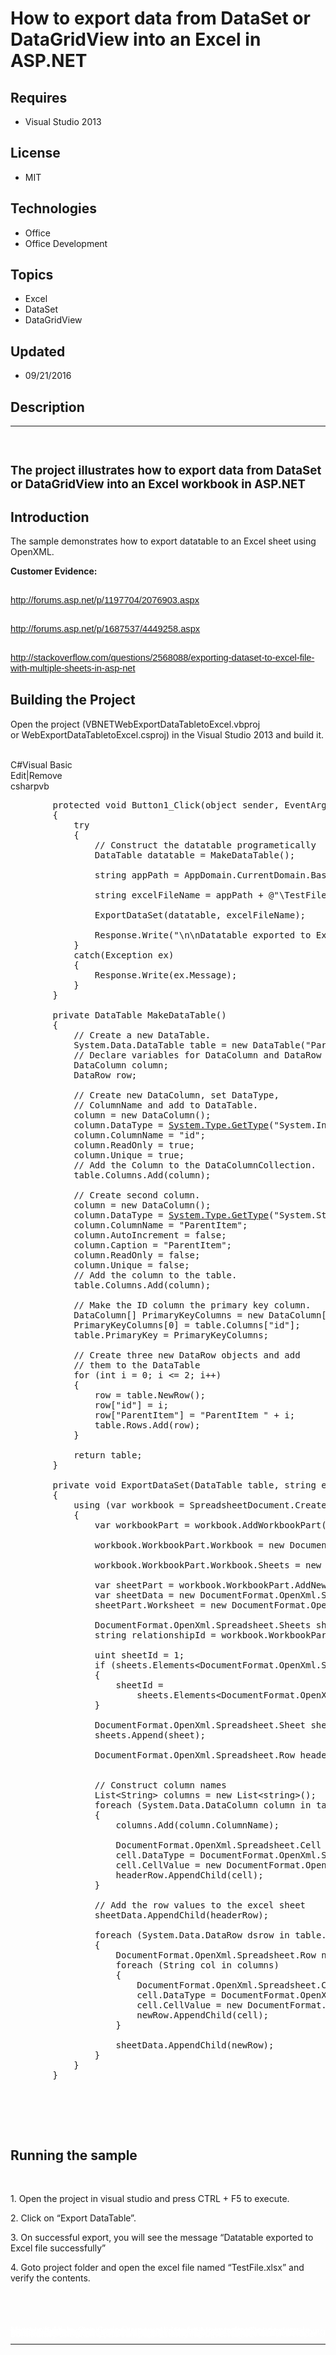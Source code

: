 # How to export data from DataSet or DataGridView into an Excel in ASP.NET
## Requires
- Visual Studio 2013
## License
- MIT
## Technologies
- Office
- Office Development
## Topics
- Excel
- DataSet
- DataGridView
## Updated
- 09/21/2016
## Description

<hr>
<div><a href="http://blogs.msdn.com/b/onecode" style="margin-top:3px"></a><a href="http://blogs.msdn.com/b/onecode"><img src=":-onecodesampletopbanner1" alt=""></a><strong>&nbsp;</strong><em>&nbsp;</em></div>
<h2><span style="font-size:14.0pt; line-height:115%">The project illustrates how to export data from
<span class="SpellE">DataSet</span> or <span class="SpellE">DataGridView</span> into an Excel workbook in ASP.NET
</span></h2>
<h2>Introduction</h2>
<p class="MsoNormal">The sample demonstrates how to export <span class="SpellE">
datatable</span> to an Excel sheet using <span class="SpellE">OpenXML</span>.</p>
<p class="MsoNormal"><strong>Customer Evidence: </strong></p>
<h2><span style="font-size:11.0pt; line-height:115%; font-family:&quot;Calibri&quot;,sans-serif; font-weight:normal"><a href="http://forums.asp.net/p/1197704/2076903.aspx">http://forums.asp.net/p/1197704/2076903.aspx</a>
</span></h2>
<h2><span style="font-size:11.0pt; line-height:115%; font-family:&quot;Calibri&quot;,sans-serif; font-weight:normal"><a href="http://forums.asp.net/p/1687537/4449258.aspx">http://forums.asp.net/p/1687537/4449258.aspx</a>
</span></h2>
<h2><span style="font-size:11.0pt; line-height:115%; font-family:&quot;Calibri&quot;,sans-serif; font-weight:normal"><a href="http://stackoverflow.com/questions/2568088/exporting-dataset-to-excel-file-with-multiple-sheets-in-asp-net">http://stackoverflow.com/questions/2568088/exporting-dataset-to-excel-file-with-multiple-sheets-in-asp-net</a>
</span></h2>
<h2>Building the Project</h2>
<p class="MsoNormal" style="margin-bottom:.0001pt; line-height:normal; text-autospace:none">
Open the project (<span class="SpellE">VBNETWebExportDataTabletoExcel.vbproj or&nbsp;<span class="SpellE">WebExportDataTabletoExcel.csproj</span></span>) in the Visual Studio 2013 and build it.</p>
<p class="MsoNormal" style="margin-bottom:.0001pt; line-height:normal; text-autospace:none">
&nbsp;</p>
<div class="scriptcode">
<div class="pluginEditHolder" pluginCommand="mceScriptCode">
<div class="title"><span>C#</span><span>Visual Basic</span></div>
<div class="pluginLinkHolder"><span class="pluginEditHolderLink">Edit</span>|<span class="pluginRemoveHolderLink">Remove</span></div>
<span class="hidden">csharp</span><span class="hidden">vb</span>


<div class="preview">
<pre class="csharp">&nbsp;&nbsp;&nbsp;&nbsp;&nbsp;&nbsp;&nbsp;&nbsp;<span class="cs__keyword">protected</span>&nbsp;<span class="cs__keyword">void</span>&nbsp;Button1_Click(<span class="cs__keyword">object</span>&nbsp;sender,&nbsp;EventArgs&nbsp;e)&nbsp;
&nbsp;&nbsp;&nbsp;&nbsp;&nbsp;&nbsp;&nbsp;&nbsp;{&nbsp;
&nbsp;&nbsp;&nbsp;&nbsp;&nbsp;&nbsp;&nbsp;&nbsp;&nbsp;&nbsp;&nbsp;&nbsp;<span class="cs__keyword">try</span>&nbsp;
&nbsp;&nbsp;&nbsp;&nbsp;&nbsp;&nbsp;&nbsp;&nbsp;&nbsp;&nbsp;&nbsp;&nbsp;{&nbsp;
&nbsp;&nbsp;&nbsp;&nbsp;&nbsp;&nbsp;&nbsp;&nbsp;&nbsp;&nbsp;&nbsp;&nbsp;&nbsp;&nbsp;&nbsp;&nbsp;<span class="cs__com">//&nbsp;Construct&nbsp;the&nbsp;datatable&nbsp;programetically</span>&nbsp;
&nbsp;&nbsp;&nbsp;&nbsp;&nbsp;&nbsp;&nbsp;&nbsp;&nbsp;&nbsp;&nbsp;&nbsp;&nbsp;&nbsp;&nbsp;&nbsp;DataTable&nbsp;datatable&nbsp;=&nbsp;MakeDataTable();&nbsp;
&nbsp;
&nbsp;&nbsp;&nbsp;&nbsp;&nbsp;&nbsp;&nbsp;&nbsp;&nbsp;&nbsp;&nbsp;&nbsp;&nbsp;&nbsp;&nbsp;&nbsp;<span class="cs__keyword">string</span>&nbsp;appPath&nbsp;=&nbsp;AppDomain.CurrentDomain.BaseDirectory;&nbsp;
&nbsp;
&nbsp;&nbsp;&nbsp;&nbsp;&nbsp;&nbsp;&nbsp;&nbsp;&nbsp;&nbsp;&nbsp;&nbsp;&nbsp;&nbsp;&nbsp;&nbsp;<span class="cs__keyword">string</span>&nbsp;excelFileName&nbsp;=&nbsp;appPath&nbsp;&#43;&nbsp;@<span class="cs__string">&quot;\TestFile.xlsx&quot;</span>;&nbsp;
&nbsp;
&nbsp;&nbsp;&nbsp;&nbsp;&nbsp;&nbsp;&nbsp;&nbsp;&nbsp;&nbsp;&nbsp;&nbsp;&nbsp;&nbsp;&nbsp;&nbsp;ExportDataSet(datatable,&nbsp;excelFileName);&nbsp;
&nbsp;
&nbsp;&nbsp;&nbsp;&nbsp;&nbsp;&nbsp;&nbsp;&nbsp;&nbsp;&nbsp;&nbsp;&nbsp;&nbsp;&nbsp;&nbsp;&nbsp;Response.Write(<span class="cs__string">&quot;\n\nDatatable&nbsp;exported&nbsp;to&nbsp;Excel&nbsp;file&nbsp;successfully&quot;</span>);&nbsp;
&nbsp;&nbsp;&nbsp;&nbsp;&nbsp;&nbsp;&nbsp;&nbsp;&nbsp;&nbsp;&nbsp;&nbsp;}&nbsp;
&nbsp;&nbsp;&nbsp;&nbsp;&nbsp;&nbsp;&nbsp;&nbsp;&nbsp;&nbsp;&nbsp;&nbsp;<span class="cs__keyword">catch</span>(Exception&nbsp;ex)&nbsp;
&nbsp;&nbsp;&nbsp;&nbsp;&nbsp;&nbsp;&nbsp;&nbsp;&nbsp;&nbsp;&nbsp;&nbsp;{&nbsp;
&nbsp;&nbsp;&nbsp;&nbsp;&nbsp;&nbsp;&nbsp;&nbsp;&nbsp;&nbsp;&nbsp;&nbsp;&nbsp;&nbsp;&nbsp;&nbsp;Response.Write(ex.Message);&nbsp;
&nbsp;&nbsp;&nbsp;&nbsp;&nbsp;&nbsp;&nbsp;&nbsp;&nbsp;&nbsp;&nbsp;&nbsp;}&nbsp;
&nbsp;&nbsp;&nbsp;&nbsp;&nbsp;&nbsp;&nbsp;&nbsp;}&nbsp;
&nbsp;
&nbsp;&nbsp;&nbsp;&nbsp;&nbsp;&nbsp;&nbsp;&nbsp;<span class="cs__keyword">private</span>&nbsp;DataTable&nbsp;MakeDataTable()&nbsp;
&nbsp;&nbsp;&nbsp;&nbsp;&nbsp;&nbsp;&nbsp;&nbsp;{&nbsp;
&nbsp;&nbsp;&nbsp;&nbsp;&nbsp;&nbsp;&nbsp;&nbsp;&nbsp;&nbsp;&nbsp;&nbsp;<span class="cs__com">//&nbsp;Create&nbsp;a&nbsp;new&nbsp;DataTable.</span>&nbsp;
&nbsp;&nbsp;&nbsp;&nbsp;&nbsp;&nbsp;&nbsp;&nbsp;&nbsp;&nbsp;&nbsp;&nbsp;System.Data.DataTable&nbsp;table&nbsp;=&nbsp;<span class="cs__keyword">new</span>&nbsp;DataTable(<span class="cs__string">&quot;ParentTable&quot;</span>);&nbsp;
&nbsp;&nbsp;&nbsp;&nbsp;&nbsp;&nbsp;&nbsp;&nbsp;&nbsp;&nbsp;&nbsp;&nbsp;<span class="cs__com">//&nbsp;Declare&nbsp;variables&nbsp;for&nbsp;DataColumn&nbsp;and&nbsp;DataRow&nbsp;objects.</span>&nbsp;
&nbsp;&nbsp;&nbsp;&nbsp;&nbsp;&nbsp;&nbsp;&nbsp;&nbsp;&nbsp;&nbsp;&nbsp;DataColumn&nbsp;column;&nbsp;
&nbsp;&nbsp;&nbsp;&nbsp;&nbsp;&nbsp;&nbsp;&nbsp;&nbsp;&nbsp;&nbsp;&nbsp;DataRow&nbsp;row;&nbsp;
&nbsp;
&nbsp;&nbsp;&nbsp;&nbsp;&nbsp;&nbsp;&nbsp;&nbsp;&nbsp;&nbsp;&nbsp;&nbsp;<span class="cs__com">//&nbsp;Create&nbsp;new&nbsp;DataColumn,&nbsp;set&nbsp;DataType,&nbsp;</span>&nbsp;
&nbsp;&nbsp;&nbsp;&nbsp;&nbsp;&nbsp;&nbsp;&nbsp;&nbsp;&nbsp;&nbsp;&nbsp;<span class="cs__com">//&nbsp;ColumnName&nbsp;and&nbsp;add&nbsp;to&nbsp;DataTable.&nbsp;&nbsp;&nbsp;&nbsp;</span>&nbsp;
&nbsp;&nbsp;&nbsp;&nbsp;&nbsp;&nbsp;&nbsp;&nbsp;&nbsp;&nbsp;&nbsp;&nbsp;column&nbsp;=&nbsp;<span class="cs__keyword">new</span>&nbsp;DataColumn();&nbsp;
&nbsp;&nbsp;&nbsp;&nbsp;&nbsp;&nbsp;&nbsp;&nbsp;&nbsp;&nbsp;&nbsp;&nbsp;column.DataType&nbsp;=&nbsp;<a class="libraryLink" href="https://msdn.microsoft.com/en-US/library/System.Type.GetType.aspx" target="_blank" title="Auto generated link to System.Type.GetType">System.Type.GetType</a>(<span class="cs__string">&quot;System.Int32&quot;</span>);&nbsp;
&nbsp;&nbsp;&nbsp;&nbsp;&nbsp;&nbsp;&nbsp;&nbsp;&nbsp;&nbsp;&nbsp;&nbsp;column.ColumnName&nbsp;=&nbsp;<span class="cs__string">&quot;id&quot;</span>;&nbsp;
&nbsp;&nbsp;&nbsp;&nbsp;&nbsp;&nbsp;&nbsp;&nbsp;&nbsp;&nbsp;&nbsp;&nbsp;column.ReadOnly&nbsp;=&nbsp;<span class="cs__keyword">true</span>;&nbsp;
&nbsp;&nbsp;&nbsp;&nbsp;&nbsp;&nbsp;&nbsp;&nbsp;&nbsp;&nbsp;&nbsp;&nbsp;column.Unique&nbsp;=&nbsp;<span class="cs__keyword">true</span>;&nbsp;
&nbsp;&nbsp;&nbsp;&nbsp;&nbsp;&nbsp;&nbsp;&nbsp;&nbsp;&nbsp;&nbsp;&nbsp;<span class="cs__com">//&nbsp;Add&nbsp;the&nbsp;Column&nbsp;to&nbsp;the&nbsp;DataColumnCollection.</span>&nbsp;
&nbsp;&nbsp;&nbsp;&nbsp;&nbsp;&nbsp;&nbsp;&nbsp;&nbsp;&nbsp;&nbsp;&nbsp;table.Columns.Add(column);&nbsp;
&nbsp;
&nbsp;&nbsp;&nbsp;&nbsp;&nbsp;&nbsp;&nbsp;&nbsp;&nbsp;&nbsp;&nbsp;&nbsp;<span class="cs__com">//&nbsp;Create&nbsp;second&nbsp;column.</span>&nbsp;
&nbsp;&nbsp;&nbsp;&nbsp;&nbsp;&nbsp;&nbsp;&nbsp;&nbsp;&nbsp;&nbsp;&nbsp;column&nbsp;=&nbsp;<span class="cs__keyword">new</span>&nbsp;DataColumn();&nbsp;
&nbsp;&nbsp;&nbsp;&nbsp;&nbsp;&nbsp;&nbsp;&nbsp;&nbsp;&nbsp;&nbsp;&nbsp;column.DataType&nbsp;=&nbsp;<a class="libraryLink" href="https://msdn.microsoft.com/en-US/library/System.Type.GetType.aspx" target="_blank" title="Auto generated link to System.Type.GetType">System.Type.GetType</a>(<span class="cs__string">&quot;System.String&quot;</span>);&nbsp;
&nbsp;&nbsp;&nbsp;&nbsp;&nbsp;&nbsp;&nbsp;&nbsp;&nbsp;&nbsp;&nbsp;&nbsp;column.ColumnName&nbsp;=&nbsp;<span class="cs__string">&quot;ParentItem&quot;</span>;&nbsp;
&nbsp;&nbsp;&nbsp;&nbsp;&nbsp;&nbsp;&nbsp;&nbsp;&nbsp;&nbsp;&nbsp;&nbsp;column.AutoIncrement&nbsp;=&nbsp;<span class="cs__keyword">false</span>;&nbsp;
&nbsp;&nbsp;&nbsp;&nbsp;&nbsp;&nbsp;&nbsp;&nbsp;&nbsp;&nbsp;&nbsp;&nbsp;column.Caption&nbsp;=&nbsp;<span class="cs__string">&quot;ParentItem&quot;</span>;&nbsp;
&nbsp;&nbsp;&nbsp;&nbsp;&nbsp;&nbsp;&nbsp;&nbsp;&nbsp;&nbsp;&nbsp;&nbsp;column.ReadOnly&nbsp;=&nbsp;<span class="cs__keyword">false</span>;&nbsp;
&nbsp;&nbsp;&nbsp;&nbsp;&nbsp;&nbsp;&nbsp;&nbsp;&nbsp;&nbsp;&nbsp;&nbsp;column.Unique&nbsp;=&nbsp;<span class="cs__keyword">false</span>;&nbsp;
&nbsp;&nbsp;&nbsp;&nbsp;&nbsp;&nbsp;&nbsp;&nbsp;&nbsp;&nbsp;&nbsp;&nbsp;<span class="cs__com">//&nbsp;Add&nbsp;the&nbsp;column&nbsp;to&nbsp;the&nbsp;table.</span>&nbsp;
&nbsp;&nbsp;&nbsp;&nbsp;&nbsp;&nbsp;&nbsp;&nbsp;&nbsp;&nbsp;&nbsp;&nbsp;table.Columns.Add(column);&nbsp;
&nbsp;
&nbsp;&nbsp;&nbsp;&nbsp;&nbsp;&nbsp;&nbsp;&nbsp;&nbsp;&nbsp;&nbsp;&nbsp;<span class="cs__com">//&nbsp;Make&nbsp;the&nbsp;ID&nbsp;column&nbsp;the&nbsp;primary&nbsp;key&nbsp;column.</span>&nbsp;
&nbsp;&nbsp;&nbsp;&nbsp;&nbsp;&nbsp;&nbsp;&nbsp;&nbsp;&nbsp;&nbsp;&nbsp;DataColumn[]&nbsp;PrimaryKeyColumns&nbsp;=&nbsp;<span class="cs__keyword">new</span>&nbsp;DataColumn[<span class="cs__number">1</span>];&nbsp;
&nbsp;&nbsp;&nbsp;&nbsp;&nbsp;&nbsp;&nbsp;&nbsp;&nbsp;&nbsp;&nbsp;&nbsp;PrimaryKeyColumns[<span class="cs__number">0</span>]&nbsp;=&nbsp;table.Columns[<span class="cs__string">&quot;id&quot;</span>];&nbsp;
&nbsp;&nbsp;&nbsp;&nbsp;&nbsp;&nbsp;&nbsp;&nbsp;&nbsp;&nbsp;&nbsp;&nbsp;table.PrimaryKey&nbsp;=&nbsp;PrimaryKeyColumns;&nbsp;
&nbsp;
&nbsp;&nbsp;&nbsp;&nbsp;&nbsp;&nbsp;&nbsp;&nbsp;&nbsp;&nbsp;&nbsp;&nbsp;<span class="cs__com">//&nbsp;Create&nbsp;three&nbsp;new&nbsp;DataRow&nbsp;objects&nbsp;and&nbsp;add&nbsp;</span>&nbsp;
&nbsp;&nbsp;&nbsp;&nbsp;&nbsp;&nbsp;&nbsp;&nbsp;&nbsp;&nbsp;&nbsp;&nbsp;<span class="cs__com">//&nbsp;them&nbsp;to&nbsp;the&nbsp;DataTable</span>&nbsp;
&nbsp;&nbsp;&nbsp;&nbsp;&nbsp;&nbsp;&nbsp;&nbsp;&nbsp;&nbsp;&nbsp;&nbsp;<span class="cs__keyword">for</span>&nbsp;(<span class="cs__keyword">int</span>&nbsp;i&nbsp;=&nbsp;<span class="cs__number">0</span>;&nbsp;i&nbsp;&lt;=&nbsp;<span class="cs__number">2</span>;&nbsp;i&#43;&#43;)&nbsp;
&nbsp;&nbsp;&nbsp;&nbsp;&nbsp;&nbsp;&nbsp;&nbsp;&nbsp;&nbsp;&nbsp;&nbsp;{&nbsp;
&nbsp;&nbsp;&nbsp;&nbsp;&nbsp;&nbsp;&nbsp;&nbsp;&nbsp;&nbsp;&nbsp;&nbsp;&nbsp;&nbsp;&nbsp;&nbsp;row&nbsp;=&nbsp;table.NewRow();&nbsp;
&nbsp;&nbsp;&nbsp;&nbsp;&nbsp;&nbsp;&nbsp;&nbsp;&nbsp;&nbsp;&nbsp;&nbsp;&nbsp;&nbsp;&nbsp;&nbsp;row[<span class="cs__string">&quot;id&quot;</span>]&nbsp;=&nbsp;i;&nbsp;
&nbsp;&nbsp;&nbsp;&nbsp;&nbsp;&nbsp;&nbsp;&nbsp;&nbsp;&nbsp;&nbsp;&nbsp;&nbsp;&nbsp;&nbsp;&nbsp;row[<span class="cs__string">&quot;ParentItem&quot;</span>]&nbsp;=&nbsp;<span class="cs__string">&quot;ParentItem&nbsp;&quot;</span>&nbsp;&#43;&nbsp;i;&nbsp;
&nbsp;&nbsp;&nbsp;&nbsp;&nbsp;&nbsp;&nbsp;&nbsp;&nbsp;&nbsp;&nbsp;&nbsp;&nbsp;&nbsp;&nbsp;&nbsp;table.Rows.Add(row);&nbsp;
&nbsp;&nbsp;&nbsp;&nbsp;&nbsp;&nbsp;&nbsp;&nbsp;&nbsp;&nbsp;&nbsp;&nbsp;}&nbsp;
&nbsp;
&nbsp;&nbsp;&nbsp;&nbsp;&nbsp;&nbsp;&nbsp;&nbsp;&nbsp;&nbsp;&nbsp;&nbsp;<span class="cs__keyword">return</span>&nbsp;table;&nbsp;
&nbsp;&nbsp;&nbsp;&nbsp;&nbsp;&nbsp;&nbsp;&nbsp;}&nbsp;
&nbsp;
&nbsp;&nbsp;&nbsp;&nbsp;&nbsp;&nbsp;&nbsp;&nbsp;<span class="cs__keyword">private</span>&nbsp;<span class="cs__keyword">void</span>&nbsp;ExportDataSet(DataTable&nbsp;table,&nbsp;<span class="cs__keyword">string</span>&nbsp;excelFileName)&nbsp;
&nbsp;&nbsp;&nbsp;&nbsp;&nbsp;&nbsp;&nbsp;&nbsp;{&nbsp;
&nbsp;&nbsp;&nbsp;&nbsp;&nbsp;&nbsp;&nbsp;&nbsp;&nbsp;&nbsp;&nbsp;&nbsp;<span class="cs__keyword">using</span>&nbsp;(var&nbsp;workbook&nbsp;=&nbsp;SpreadsheetDocument.Create(excelFileName,&nbsp;DocumentFormat.OpenXml.SpreadsheetDocumentType.Workbook))&nbsp;
&nbsp;&nbsp;&nbsp;&nbsp;&nbsp;&nbsp;&nbsp;&nbsp;&nbsp;&nbsp;&nbsp;&nbsp;{&nbsp;
&nbsp;&nbsp;&nbsp;&nbsp;&nbsp;&nbsp;&nbsp;&nbsp;&nbsp;&nbsp;&nbsp;&nbsp;&nbsp;&nbsp;&nbsp;&nbsp;var&nbsp;workbookPart&nbsp;=&nbsp;workbook.AddWorkbookPart();&nbsp;
&nbsp;
&nbsp;&nbsp;&nbsp;&nbsp;&nbsp;&nbsp;&nbsp;&nbsp;&nbsp;&nbsp;&nbsp;&nbsp;&nbsp;&nbsp;&nbsp;&nbsp;workbook.WorkbookPart.Workbook&nbsp;=&nbsp;<span class="cs__keyword">new</span>&nbsp;DocumentFormat.OpenXml.Spreadsheet.Workbook();&nbsp;
&nbsp;
&nbsp;&nbsp;&nbsp;&nbsp;&nbsp;&nbsp;&nbsp;&nbsp;&nbsp;&nbsp;&nbsp;&nbsp;&nbsp;&nbsp;&nbsp;&nbsp;workbook.WorkbookPart.Workbook.Sheets&nbsp;=&nbsp;<span class="cs__keyword">new</span>&nbsp;DocumentFormat.OpenXml.Spreadsheet.Sheets();&nbsp;
&nbsp;
&nbsp;&nbsp;&nbsp;&nbsp;&nbsp;&nbsp;&nbsp;&nbsp;&nbsp;&nbsp;&nbsp;&nbsp;&nbsp;&nbsp;&nbsp;&nbsp;var&nbsp;sheetPart&nbsp;=&nbsp;workbook.WorkbookPart.AddNewPart&lt;WorksheetPart&gt;();&nbsp;
&nbsp;&nbsp;&nbsp;&nbsp;&nbsp;&nbsp;&nbsp;&nbsp;&nbsp;&nbsp;&nbsp;&nbsp;&nbsp;&nbsp;&nbsp;&nbsp;var&nbsp;sheetData&nbsp;=&nbsp;<span class="cs__keyword">new</span>&nbsp;DocumentFormat.OpenXml.Spreadsheet.SheetData();&nbsp;
&nbsp;&nbsp;&nbsp;&nbsp;&nbsp;&nbsp;&nbsp;&nbsp;&nbsp;&nbsp;&nbsp;&nbsp;&nbsp;&nbsp;&nbsp;&nbsp;sheetPart.Worksheet&nbsp;=&nbsp;<span class="cs__keyword">new</span>&nbsp;DocumentFormat.OpenXml.Spreadsheet.Worksheet(sheetData);&nbsp;
&nbsp;
&nbsp;&nbsp;&nbsp;&nbsp;&nbsp;&nbsp;&nbsp;&nbsp;&nbsp;&nbsp;&nbsp;&nbsp;&nbsp;&nbsp;&nbsp;&nbsp;DocumentFormat.OpenXml.Spreadsheet.Sheets&nbsp;sheets&nbsp;=&nbsp;workbook.WorkbookPart.Workbook.GetFirstChild&lt;DocumentFormat.OpenXml.Spreadsheet.Sheets&gt;();&nbsp;
&nbsp;&nbsp;&nbsp;&nbsp;&nbsp;&nbsp;&nbsp;&nbsp;&nbsp;&nbsp;&nbsp;&nbsp;&nbsp;&nbsp;&nbsp;&nbsp;<span class="cs__keyword">string</span>&nbsp;relationshipId&nbsp;=&nbsp;workbook.WorkbookPart.GetIdOfPart(sheetPart);&nbsp;
&nbsp;
&nbsp;&nbsp;&nbsp;&nbsp;&nbsp;&nbsp;&nbsp;&nbsp;&nbsp;&nbsp;&nbsp;&nbsp;&nbsp;&nbsp;&nbsp;&nbsp;<span class="cs__keyword">uint</span>&nbsp;sheetId&nbsp;=&nbsp;<span class="cs__number">1</span>;&nbsp;
&nbsp;&nbsp;&nbsp;&nbsp;&nbsp;&nbsp;&nbsp;&nbsp;&nbsp;&nbsp;&nbsp;&nbsp;&nbsp;&nbsp;&nbsp;&nbsp;<span class="cs__keyword">if</span>&nbsp;(sheets.Elements&lt;DocumentFormat.OpenXml.Spreadsheet.Sheet&gt;().Count()&nbsp;&gt;&nbsp;<span class="cs__number">0</span>)&nbsp;
&nbsp;&nbsp;&nbsp;&nbsp;&nbsp;&nbsp;&nbsp;&nbsp;&nbsp;&nbsp;&nbsp;&nbsp;&nbsp;&nbsp;&nbsp;&nbsp;{&nbsp;
&nbsp;&nbsp;&nbsp;&nbsp;&nbsp;&nbsp;&nbsp;&nbsp;&nbsp;&nbsp;&nbsp;&nbsp;&nbsp;&nbsp;&nbsp;&nbsp;&nbsp;&nbsp;&nbsp;&nbsp;sheetId&nbsp;=&nbsp;
&nbsp;&nbsp;&nbsp;&nbsp;&nbsp;&nbsp;&nbsp;&nbsp;&nbsp;&nbsp;&nbsp;&nbsp;&nbsp;&nbsp;&nbsp;&nbsp;&nbsp;&nbsp;&nbsp;&nbsp;&nbsp;&nbsp;&nbsp;&nbsp;sheets.Elements&lt;DocumentFormat.OpenXml.Spreadsheet.Sheet&gt;().Select(s&nbsp;=&gt;&nbsp;s.SheetId.Value).Max()&nbsp;&#43;&nbsp;<span class="cs__number">1</span>;&nbsp;
&nbsp;&nbsp;&nbsp;&nbsp;&nbsp;&nbsp;&nbsp;&nbsp;&nbsp;&nbsp;&nbsp;&nbsp;&nbsp;&nbsp;&nbsp;&nbsp;}&nbsp;
&nbsp;
&nbsp;&nbsp;&nbsp;&nbsp;&nbsp;&nbsp;&nbsp;&nbsp;&nbsp;&nbsp;&nbsp;&nbsp;&nbsp;&nbsp;&nbsp;&nbsp;DocumentFormat.OpenXml.Spreadsheet.Sheet&nbsp;sheet&nbsp;=&nbsp;<span class="cs__keyword">new</span>&nbsp;DocumentFormat.OpenXml.Spreadsheet.Sheet()&nbsp;{&nbsp;Id&nbsp;=&nbsp;relationshipId,&nbsp;SheetId&nbsp;=&nbsp;sheetId,&nbsp;Name&nbsp;=&nbsp;table.TableName&nbsp;};&nbsp;
&nbsp;&nbsp;&nbsp;&nbsp;&nbsp;&nbsp;&nbsp;&nbsp;&nbsp;&nbsp;&nbsp;&nbsp;&nbsp;&nbsp;&nbsp;&nbsp;sheets.Append(sheet);&nbsp;
&nbsp;
&nbsp;&nbsp;&nbsp;&nbsp;&nbsp;&nbsp;&nbsp;&nbsp;&nbsp;&nbsp;&nbsp;&nbsp;&nbsp;&nbsp;&nbsp;&nbsp;DocumentFormat.OpenXml.Spreadsheet.Row&nbsp;headerRow&nbsp;=&nbsp;<span class="cs__keyword">new</span>&nbsp;DocumentFormat.OpenXml.Spreadsheet.Row();&nbsp;
&nbsp;
&nbsp;&nbsp;&nbsp;&nbsp;&nbsp;&nbsp;&nbsp;&nbsp;&nbsp;&nbsp;&nbsp;&nbsp;&nbsp;&nbsp;&nbsp;&nbsp;&nbsp;
&nbsp;&nbsp;&nbsp;&nbsp;&nbsp;&nbsp;&nbsp;&nbsp;&nbsp;&nbsp;&nbsp;&nbsp;&nbsp;&nbsp;&nbsp;&nbsp;<span class="cs__com">//&nbsp;Construct&nbsp;column&nbsp;names</span>&nbsp;
&nbsp;&nbsp;&nbsp;&nbsp;&nbsp;&nbsp;&nbsp;&nbsp;&nbsp;&nbsp;&nbsp;&nbsp;&nbsp;&nbsp;&nbsp;&nbsp;List&lt;String&gt;&nbsp;columns&nbsp;=&nbsp;<span class="cs__keyword">new</span>&nbsp;List&lt;<span class="cs__keyword">string</span>&gt;();&nbsp;
&nbsp;&nbsp;&nbsp;&nbsp;&nbsp;&nbsp;&nbsp;&nbsp;&nbsp;&nbsp;&nbsp;&nbsp;&nbsp;&nbsp;&nbsp;&nbsp;<span class="cs__keyword">foreach</span>&nbsp;(System.Data.DataColumn&nbsp;column&nbsp;<span class="cs__keyword">in</span>&nbsp;table.Columns)&nbsp;
&nbsp;&nbsp;&nbsp;&nbsp;&nbsp;&nbsp;&nbsp;&nbsp;&nbsp;&nbsp;&nbsp;&nbsp;&nbsp;&nbsp;&nbsp;&nbsp;{&nbsp;
&nbsp;&nbsp;&nbsp;&nbsp;&nbsp;&nbsp;&nbsp;&nbsp;&nbsp;&nbsp;&nbsp;&nbsp;&nbsp;&nbsp;&nbsp;&nbsp;&nbsp;&nbsp;&nbsp;&nbsp;columns.Add(column.ColumnName);&nbsp;
&nbsp;
&nbsp;&nbsp;&nbsp;&nbsp;&nbsp;&nbsp;&nbsp;&nbsp;&nbsp;&nbsp;&nbsp;&nbsp;&nbsp;&nbsp;&nbsp;&nbsp;&nbsp;&nbsp;&nbsp;&nbsp;DocumentFormat.OpenXml.Spreadsheet.Cell&nbsp;cell&nbsp;=&nbsp;<span class="cs__keyword">new</span>&nbsp;DocumentFormat.OpenXml.Spreadsheet.Cell();&nbsp;
&nbsp;&nbsp;&nbsp;&nbsp;&nbsp;&nbsp;&nbsp;&nbsp;&nbsp;&nbsp;&nbsp;&nbsp;&nbsp;&nbsp;&nbsp;&nbsp;&nbsp;&nbsp;&nbsp;&nbsp;cell.DataType&nbsp;=&nbsp;DocumentFormat.OpenXml.Spreadsheet.CellValues.String;&nbsp;
&nbsp;&nbsp;&nbsp;&nbsp;&nbsp;&nbsp;&nbsp;&nbsp;&nbsp;&nbsp;&nbsp;&nbsp;&nbsp;&nbsp;&nbsp;&nbsp;&nbsp;&nbsp;&nbsp;&nbsp;cell.CellValue&nbsp;=&nbsp;<span class="cs__keyword">new</span>&nbsp;DocumentFormat.OpenXml.Spreadsheet.CellValue(column.ColumnName);&nbsp;
&nbsp;&nbsp;&nbsp;&nbsp;&nbsp;&nbsp;&nbsp;&nbsp;&nbsp;&nbsp;&nbsp;&nbsp;&nbsp;&nbsp;&nbsp;&nbsp;&nbsp;&nbsp;&nbsp;&nbsp;headerRow.AppendChild(cell);&nbsp;
&nbsp;&nbsp;&nbsp;&nbsp;&nbsp;&nbsp;&nbsp;&nbsp;&nbsp;&nbsp;&nbsp;&nbsp;&nbsp;&nbsp;&nbsp;&nbsp;}&nbsp;
&nbsp;
&nbsp;&nbsp;&nbsp;&nbsp;&nbsp;&nbsp;&nbsp;&nbsp;&nbsp;&nbsp;&nbsp;&nbsp;&nbsp;&nbsp;&nbsp;&nbsp;<span class="cs__com">//&nbsp;Add&nbsp;the&nbsp;row&nbsp;values&nbsp;to&nbsp;the&nbsp;excel&nbsp;sheet</span>&nbsp;
&nbsp;&nbsp;&nbsp;&nbsp;&nbsp;&nbsp;&nbsp;&nbsp;&nbsp;&nbsp;&nbsp;&nbsp;&nbsp;&nbsp;&nbsp;&nbsp;sheetData.AppendChild(headerRow);&nbsp;
&nbsp;
&nbsp;&nbsp;&nbsp;&nbsp;&nbsp;&nbsp;&nbsp;&nbsp;&nbsp;&nbsp;&nbsp;&nbsp;&nbsp;&nbsp;&nbsp;&nbsp;<span class="cs__keyword">foreach</span>&nbsp;(System.Data.DataRow&nbsp;dsrow&nbsp;<span class="cs__keyword">in</span>&nbsp;table.Rows)&nbsp;
&nbsp;&nbsp;&nbsp;&nbsp;&nbsp;&nbsp;&nbsp;&nbsp;&nbsp;&nbsp;&nbsp;&nbsp;&nbsp;&nbsp;&nbsp;&nbsp;{&nbsp;
&nbsp;&nbsp;&nbsp;&nbsp;&nbsp;&nbsp;&nbsp;&nbsp;&nbsp;&nbsp;&nbsp;&nbsp;&nbsp;&nbsp;&nbsp;&nbsp;&nbsp;&nbsp;&nbsp;&nbsp;DocumentFormat.OpenXml.Spreadsheet.Row&nbsp;newRow&nbsp;=&nbsp;<span class="cs__keyword">new</span>&nbsp;DocumentFormat.OpenXml.Spreadsheet.Row();&nbsp;
&nbsp;&nbsp;&nbsp;&nbsp;&nbsp;&nbsp;&nbsp;&nbsp;&nbsp;&nbsp;&nbsp;&nbsp;&nbsp;&nbsp;&nbsp;&nbsp;&nbsp;&nbsp;&nbsp;&nbsp;<span class="cs__keyword">foreach</span>&nbsp;(String&nbsp;col&nbsp;<span class="cs__keyword">in</span>&nbsp;columns)&nbsp;
&nbsp;&nbsp;&nbsp;&nbsp;&nbsp;&nbsp;&nbsp;&nbsp;&nbsp;&nbsp;&nbsp;&nbsp;&nbsp;&nbsp;&nbsp;&nbsp;&nbsp;&nbsp;&nbsp;&nbsp;{&nbsp;
&nbsp;&nbsp;&nbsp;&nbsp;&nbsp;&nbsp;&nbsp;&nbsp;&nbsp;&nbsp;&nbsp;&nbsp;&nbsp;&nbsp;&nbsp;&nbsp;&nbsp;&nbsp;&nbsp;&nbsp;&nbsp;&nbsp;&nbsp;&nbsp;DocumentFormat.OpenXml.Spreadsheet.Cell&nbsp;cell&nbsp;=&nbsp;<span class="cs__keyword">new</span>&nbsp;DocumentFormat.OpenXml.Spreadsheet.Cell();&nbsp;
&nbsp;&nbsp;&nbsp;&nbsp;&nbsp;&nbsp;&nbsp;&nbsp;&nbsp;&nbsp;&nbsp;&nbsp;&nbsp;&nbsp;&nbsp;&nbsp;&nbsp;&nbsp;&nbsp;&nbsp;&nbsp;&nbsp;&nbsp;&nbsp;cell.DataType&nbsp;=&nbsp;DocumentFormat.OpenXml.Spreadsheet.CellValues.String;&nbsp;
&nbsp;&nbsp;&nbsp;&nbsp;&nbsp;&nbsp;&nbsp;&nbsp;&nbsp;&nbsp;&nbsp;&nbsp;&nbsp;&nbsp;&nbsp;&nbsp;&nbsp;&nbsp;&nbsp;&nbsp;&nbsp;&nbsp;&nbsp;&nbsp;cell.CellValue&nbsp;=&nbsp;<span class="cs__keyword">new</span>&nbsp;DocumentFormat.OpenXml.Spreadsheet.CellValue(dsrow[col].ToString());&nbsp;
&nbsp;&nbsp;&nbsp;&nbsp;&nbsp;&nbsp;&nbsp;&nbsp;&nbsp;&nbsp;&nbsp;&nbsp;&nbsp;&nbsp;&nbsp;&nbsp;&nbsp;&nbsp;&nbsp;&nbsp;&nbsp;&nbsp;&nbsp;&nbsp;newRow.AppendChild(cell);&nbsp;
&nbsp;&nbsp;&nbsp;&nbsp;&nbsp;&nbsp;&nbsp;&nbsp;&nbsp;&nbsp;&nbsp;&nbsp;&nbsp;&nbsp;&nbsp;&nbsp;&nbsp;&nbsp;&nbsp;&nbsp;}&nbsp;
&nbsp;
&nbsp;&nbsp;&nbsp;&nbsp;&nbsp;&nbsp;&nbsp;&nbsp;&nbsp;&nbsp;&nbsp;&nbsp;&nbsp;&nbsp;&nbsp;&nbsp;&nbsp;&nbsp;&nbsp;&nbsp;sheetData.AppendChild(newRow);&nbsp;
&nbsp;&nbsp;&nbsp;&nbsp;&nbsp;&nbsp;&nbsp;&nbsp;&nbsp;&nbsp;&nbsp;&nbsp;&nbsp;&nbsp;&nbsp;&nbsp;}&nbsp;
&nbsp;&nbsp;&nbsp;&nbsp;&nbsp;&nbsp;&nbsp;&nbsp;&nbsp;&nbsp;&nbsp;&nbsp;}&nbsp;
&nbsp;&nbsp;&nbsp;&nbsp;&nbsp;&nbsp;&nbsp;&nbsp;}</pre>
</div>
</div>
</div>
<div class="endscriptcode">&nbsp;</div>
<div class="endscriptcode">&nbsp;</div>
<p>&nbsp;</p>
<h2>Running the sample</h2>
<p class="MsoListParagraph" style="text-align:justify; text-indent:-.25in">&nbsp;</p>
<p>1. Open the project in visual studio and press CTRL &#43; F5 to execute.</p>
<p>2. Click on &ldquo;Export DataTable&rdquo;.</p>
<p>3. On successful export, you will see the message &ldquo;Datatable exported to Excel file successfully&rdquo;</p>
<p>4. Goto project folder and open the excel file named &ldquo;TestFile.xlsx&rdquo; and verify the contents.</p>
<p class="MsoListParagraph" style="text-align:justify; text-indent:-.25in"><span style="font-size:10.0pt; line-height:115%; font-family:&quot;Courier New&quot;; color:black"><br>
</span></p>
<p class="MsoNormal" style="margin-left:.25in"><span>&nbsp;</span></p>
<p style="line-height:0.6pt; color:white">Microsoft All-In-One Code Framework is a free, centralized code sample library driven by developers' real-world pains and needs. The goal is to provide customer-driven code samples for all Microsoft development technologies,
 and reduce developers' efforts in solving typical programming tasks. Our team listens to developers&rsquo; pains in the MSDN forums, social media and various DEV communities. We write code samples based on developers&rsquo; frequently asked programming tasks,
 and allow developers to download them with a short sample publishing cycle. Additionally, we offer a free code sample request service. It is a proactive way for our developer community to obtain code samples directly from Microsoft.</p>
<hr>
<div><a href="http://go.microsoft.com/?linkid=9759640" style="margin-top:3px"><img src="-onecodelogo" alt="">
</a></div>
